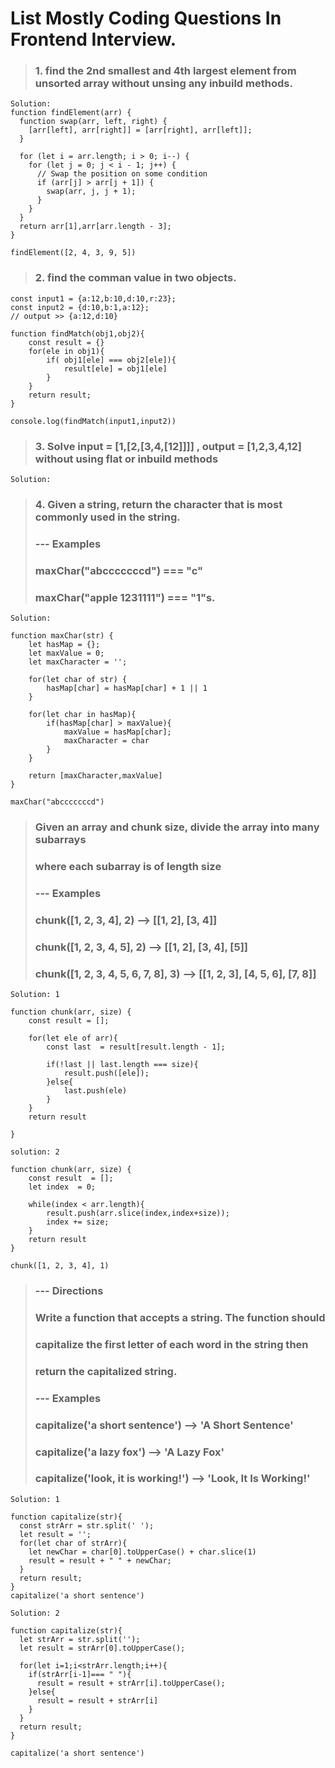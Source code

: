 # List Mostly Coding Questions In Frontend Interview.

> ### 1. find the 2nd smallest and 4th largest element from unsorted array without unsing any inbuild methods.

```
Solution:
function findElement(arr) {
  function swap(arr, left, right) {
    [arr[left], arr[right]] = [arr[right], arr[left]];
  }

  for (let i = arr.length; i > 0; i--) {
    for (let j = 0; j < i - 1; j++) {
      // Swap the position on some condition
      if (arr[j] > arr[j + 1]) {
        swap(arr, j, j + 1);
      }
    }
  }
  return arr[1],arr[arr.length - 3];
}

findElement([2, 4, 3, 9, 5])

```

> ### 2. find the comman value in two objects.

```
const input1 = {a:12,b:10,d:10,r:23};
const input2 = {d:10,b:1,a:12};
// output >> {a:12,d:10}

function findMatch(obj1,obj2){
    const result = {}
    for(ele in obj1){
        if( obj1[ele] === obj2[ele]){
            result[ele] = obj1[ele]
        }
    }
    return result;
}

console.log(findMatch(input1,input2))

```

> ### 3. Solve input = [1,[2,[3,4,[12]]]] , output = [1,2,3,4,12] without using flat or inbuild methods

```
Solution:

```

> ### 4. Given a string, return the character that is most commonly used in the string.
>
> ### --- Examples
>
> ### maxChar("abcccccccd") === "c"
>
> ### maxChar("apple 1231111") === "1"s.

```
Solution:

function maxChar(str) {
    let hasMap = {};
    let maxValue = 0;
    let maxCharacter = '';

    for(let char of str) {
        hasMap[char] = hasMap[char] + 1 || 1
    }

    for(let char in hasMap){
        if(hasMap[char] > maxValue){
            maxValue = hasMap[char];
            maxCharacter = char
        }
    }

    return [maxCharacter,maxValue]
}

maxChar("abcccccccd")

```

> ### Given an array and chunk size, divide the array into many subarrays
>
> ### where each subarray is of length size
>
> ### --- Examples
>
> ### chunk([1, 2, 3, 4], 2) --> [[1, 2], [3, 4]]
>
> ### chunk([1, 2, 3, 4, 5], 2) --> [[1, 2], [3, 4], [5]]
>
> ### chunk([1, 2, 3, 4, 5, 6, 7, 8], 3) --> [[1, 2, 3], [4, 5, 6], [7, 8]]

```
Solution: 1

function chunk(arr, size) {
    const result = [];

    for(let ele of arr){
        const last  = result[result.length - 1];

        if(!last || last.length === size){
            result.push([ele]);
        }else{
            last.push(ele)
        }
    }
    return result

}

solution: 2

function chunk(arr, size) {
    const result  = [];
    let index  = 0;

    while(index < arr.length){
        result.push(arr.slice(index,index+size));
        index += size;
    }
    return result
}

chunk([1, 2, 3, 4], 1)
```

> ### --- Directions
>
> ### Write a function that accepts a string. The function should
>
> ### capitalize the first letter of each word in the string then
>
> ### return the capitalized string.
>
> ### --- Examples
>
> ### capitalize('a short sentence') --> 'A Short Sentence'
>
> ### capitalize('a lazy fox') --> 'A Lazy Fox'
>
> ### capitalize('look, it is working!') --> 'Look, It Is Working!'

```
Solution: 1

function capitalize(str){
  const strArr = str.split(' ');
  let result = '';
  for(let char of strArr){
    let newChar = char[0].toUpperCase() + char.slice(1)
    result = result + " " + newChar;
  }
  return result;
}
capitalize('a short sentence')

Solution: 2

function capitalize(str){
  let strArr = str.split('');
  let result = strArr[0].toUpperCase();

  for(let i=1;i<strArr.length;i++){
    if(strArr[i-1]=== " "){
      result = result + strArr[i].toUpperCase();
    }else{
      result = result + strArr[i]
    }
  }
  return result;
}

capitalize('a short sentence')

```
